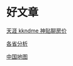 # 好文章

[天涯 kkndme 神贴聊房价](https://github.com/shenzhengfang/kkndme_tianya)

[各省分析](https://bbs.meyet.net/thread-413468-1-1.html)

[中国地图](https://flute.github.io/echarts3-chinese-map-drill-down/)
